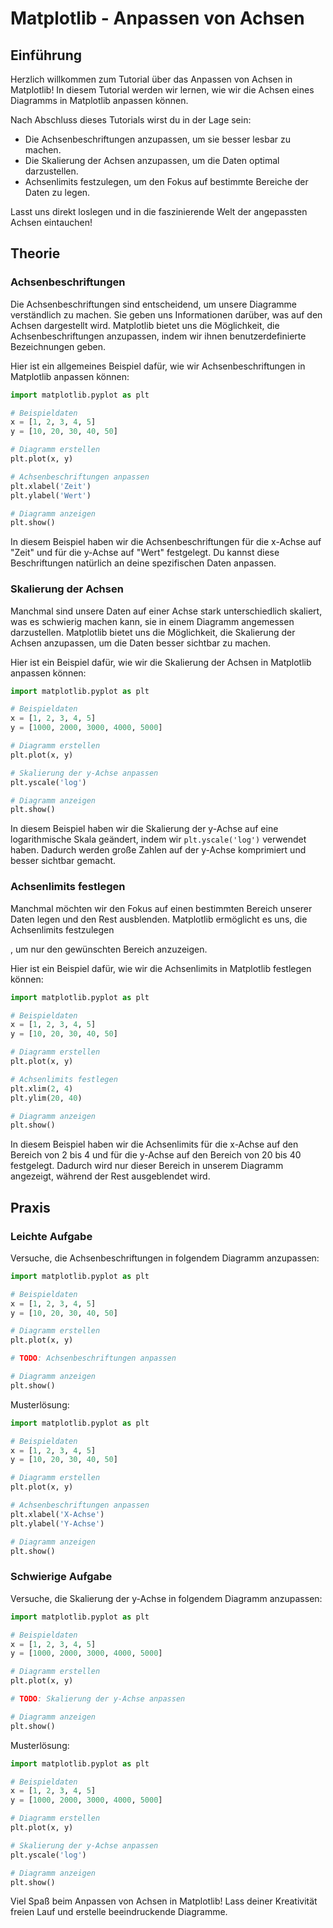 # Matplotlib - Anpassen von Achsen

## Einführung
Herzlich willkommen zum Tutorial über das Anpassen von Achsen in Matplotlib! In diesem Tutorial werden wir lernen, wie wir die Achsen eines Diagramms in Matplotlib anpassen können.

Nach Abschluss dieses Tutorials wirst du in der Lage sein:
- Die Achsenbeschriftungen anzupassen, um sie besser lesbar zu machen.
- Die Skalierung der Achsen anzupassen, um die Daten optimal darzustellen.
- Achsenlimits festzulegen, um den Fokus auf bestimmte Bereiche der Daten zu legen.

Lasst uns direkt loslegen und in die faszinierende Welt der angepassten Achsen eintauchen!

## Theorie

### Achsenbeschriftungen
Die Achsenbeschriftungen sind entscheidend, um unsere Diagramme verständlich zu machen. Sie geben uns Informationen darüber, was auf den Achsen dargestellt wird. Matplotlib bietet uns die Möglichkeit, die Achsenbeschriftungen anzupassen, indem wir ihnen benutzerdefinierte Bezeichnungen geben.

Hier ist ein allgemeines Beispiel dafür, wie wir Achsenbeschriftungen in Matplotlib anpassen können:

```python
import matplotlib.pyplot as plt

# Beispieldaten
x = [1, 2, 3, 4, 5]
y = [10, 20, 30, 40, 50]

# Diagramm erstellen
plt.plot(x, y)

# Achsenbeschriftungen anpassen
plt.xlabel('Zeit')
plt.ylabel('Wert')

# Diagramm anzeigen
plt.show()
```

In diesem Beispiel haben wir die Achsenbeschriftungen für die x-Achse auf "Zeit" und für die y-Achse auf "Wert" festgelegt. Du kannst diese Beschriftungen natürlich an deine spezifischen Daten anpassen.

### Skalierung der Achsen
Manchmal sind unsere Daten auf einer Achse stark unterschiedlich skaliert, was es schwierig machen kann, sie in einem Diagramm angemessen darzustellen. Matplotlib bietet uns die Möglichkeit, die Skalierung der Achsen anzupassen, um die Daten besser sichtbar zu machen.

Hier ist ein Beispiel dafür, wie wir die Skalierung der Achsen in Matplotlib anpassen können:

```python
import matplotlib.pyplot as plt

# Beispieldaten
x = [1, 2, 3, 4, 5]
y = [1000, 2000, 3000, 4000, 5000]

# Diagramm erstellen
plt.plot(x, y)

# Skalierung der y-Achse anpassen
plt.yscale('log')

# Diagramm anzeigen
plt.show()
```

In diesem Beispiel haben wir die Skalierung der y-Achse auf eine logarithmische Skala geändert, indem wir `plt.yscale('log')` verwendet haben. Dadurch werden große Zahlen auf der y-Achse komprimiert und besser sichtbar gemacht.

### Achsenlimits festlegen
Manchmal möchten wir den Fokus auf einen bestimmten Bereich unserer Daten legen und den Rest ausblenden. Matplotlib ermöglicht es uns, die Achsenlimits festzulegen

, um nur den gewünschten Bereich anzuzeigen.

Hier ist ein Beispiel dafür, wie wir die Achsenlimits in Matplotlib festlegen können:

```python
import matplotlib.pyplot as plt

# Beispieldaten
x = [1, 2, 3, 4, 5]
y = [10, 20, 30, 40, 50]

# Diagramm erstellen
plt.plot(x, y)

# Achsenlimits festlegen
plt.xlim(2, 4)
plt.ylim(20, 40)

# Diagramm anzeigen
plt.show()
```

In diesem Beispiel haben wir die Achsenlimits für die x-Achse auf den Bereich von 2 bis 4 und für die y-Achse auf den Bereich von 20 bis 40 festgelegt. Dadurch wird nur dieser Bereich in unserem Diagramm angezeigt, während der Rest ausgeblendet wird.

## Praxis

### Leichte Aufgabe
Versuche, die Achsenbeschriftungen in folgendem Diagramm anzupassen:

```python
import matplotlib.pyplot as plt

# Beispieldaten
x = [1, 2, 3, 4, 5]
y = [10, 20, 30, 40, 50]

# Diagramm erstellen
plt.plot(x, y)

# TODO: Achsenbeschriftungen anpassen

# Diagramm anzeigen
plt.show()
```

Musterlösung:

```python
import matplotlib.pyplot as plt

# Beispieldaten
x = [1, 2, 3, 4, 5]
y = [10, 20, 30, 40, 50]

# Diagramm erstellen
plt.plot(x, y)

# Achsenbeschriftungen anpassen
plt.xlabel('X-Achse')
plt.ylabel('Y-Achse')

# Diagramm anzeigen
plt.show()
```

### Schwierige Aufgabe
Versuche, die Skalierung der y-Achse in folgendem Diagramm anzupassen:

```python
import matplotlib.pyplot as plt

# Beispieldaten
x = [1, 2, 3, 4, 5]
y = [1000, 2000, 3000, 4000, 5000]

# Diagramm erstellen
plt.plot(x, y)

# TODO: Skalierung der y-Achse anpassen

# Diagramm anzeigen
plt.show()
```

Musterlösung:

```python
import matplotlib.pyplot as plt

# Beispieldaten
x = [1, 2, 3, 4, 5]
y = [1000, 2000, 3000, 4000, 5000]

# Diagramm erstellen
plt.plot(x, y)

# Skalierung der y-Achse anpassen
plt.yscale('log')

# Diagramm anzeigen
plt.show()
```

Viel Spaß beim Anpassen von Achsen in Matplotlib! Lass deiner Kreativität freien Lauf und erstelle beeindruckende Diagramme.